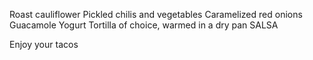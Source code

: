 Roast cauliflower
Pickled chilis and vegetables
Caramelized red onions
Guacamole
Yogurt
Tortilla of choice, warmed in a dry pan
SALSA

Enjoy your tacos
